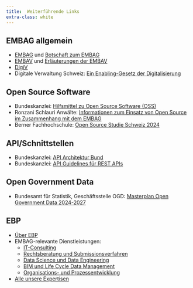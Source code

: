 ```yaml
---
title:  Weiterführende Links
extra-class: white
---
```


## EMBAG allgemein
* [EMBAG](https://www.fedlex.admin.ch/eli/fga/2023/787/de) und [Botschaft zum EMBAG](https://www.fedlex.admin.ch/eli/fga/2022/804/de)
* [EMBAV](https://www.fedlex.admin.ch/eli/cc/2023/754/de) und [Erläuterungen der EMBAV](https://www.newsd.admin.ch/newsd/message/attachments/84343.pdf)
* [DigiV](https://www.admin.ch/gov/de/start/dokumentation/medienmitteilungen.msg-id-104701.html)
* Digitale Verwaltung Schweiz: [Ein Enabling-Gesetz der Digitalisierung](https://www.digitale-verwaltung-schweiz.ch/blog/16-embag-ein-enabling-gesetz-der-digitalisierung)

## Open Source Software
* Bundeskanzlei: [Hilfsmittel zu Open Source Software (OSS)](https://www.bk.admin.ch/bk/de/home/digitale-transformation-ikt-lenkung/bundesarchitektur/open_source_software/hilfsmittel_oss.html)
* Ronzani Schlauri Anwälte: [Informationen zum Einsatz von Open Source im Zusammenhang mit dem EMBAG](https://www.bfh.ch/dam/jcr:4a363a57-b139-476f-9f27-83d32dc9eb0c/Pr%C3%A4sentation%20-%20Simon%20Schlauri.pdf)
* Berner Fachhochschule: [Open Source Studie Schweiz 2024](https://www.oss-studie.ch/)

## API/Schnittstellen
* Bundeskanzlei: [API Architektur Bund](https://www.bk.admin.ch/bk/de/home/digitale-transformation-ikt-lenkung/bundesarchitektur/api-architektur-bund.html)
* Bundeskanzlei: [API Guidelines für REST APIs](https://github.com/swiss/api-guidelines)

## Open Government Data
* Bundesamt für Statistik, Geschäftsstelle OGD: [Masterplan Open Government Data 2024-2027](https://www.bfs.admin.ch/bfs/de/home/dienstleistungen/ogd/masterplan.html)

## EBP
* [Über EBP](https://www.ebp.global/ch-de/uber-uns)
* EMBAG-relevante Dienstleistungen:
  * [IT-Consulting](https://www.ebp.global/ch-de/expertisen/ict-consulting)
  * [Rechtsberatung und Submissionsverfahren](https://www.ebp.global/ch-de/expertisen/strategie-und-organisationsberatung/rechtsberatung-und-verfahren)
  * [Data Science und Data Engineering](https://www.ebp.global/ch-de/expertisen/data-science)
  * [BIM und Life Cycle Data Management](https://www.ebp.global/ch-de/expertisen/bim-life-cycle-data-management)
  * [Organisations- und Prozessentwicklung](https://www.ebp.global/ch-de/expertisen/strategie-und-organisationsberatung/organisations-und-prozessentwicklung)
* [Alle unsere Expertisen](https://www.ebp.global/ch-de/expertisen)

